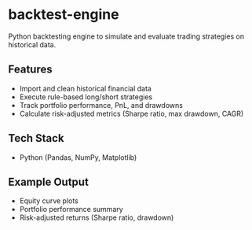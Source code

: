 # backtest-engine
Python backtesting engine to simulate and evaluate trading strategies on historical data.

## Features
- Import and clean historical financial data
- Execute rule-based long/short strategies
- Track portfolio performance, PnL, and drawdowns
- Calculate risk-adjusted metrics (Sharpe ratio, max drawdown, CAGR)

## Tech Stack
- Python (Pandas, NumPy, Matplotlib)

## Example Output
- Equity curve plots
- Portfolio performance summary
- Risk-adjusted returns (Sharpe ratio, drawdown)
